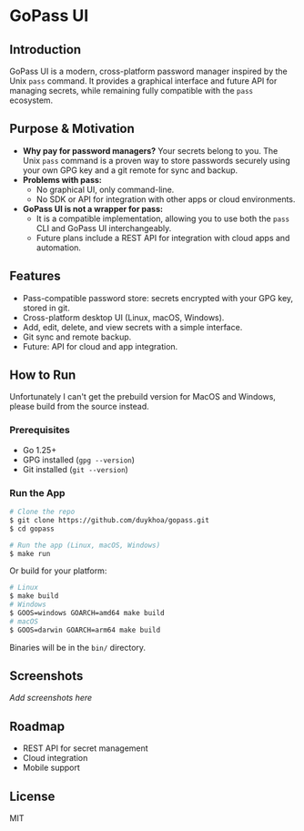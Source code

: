# GoPass UI

## Introduction
GoPass UI is a modern, cross-platform password manager inspired by the Unix `pass` command. It provides a graphical interface and future API for managing secrets, while remaining fully compatible with the `pass` ecosystem.

## Purpose & Motivation
- **Why pay for password managers?** Your secrets belong to you. The Unix `pass` command is a proven way to store passwords securely using your own GPG key and a git remote for sync and backup.
- **Problems with pass:**
  - No graphical UI, only command-line.
  - No SDK or API for integration with other apps or cloud environments.
- **GoPass UI is not a wrapper for pass:**
  - It is a compatible implementation, allowing you to use both the `pass` CLI and GoPass UI interchangeably.
  - Future plans include a REST API for integration with cloud apps and automation.

## Features
- Pass-compatible password store: secrets encrypted with your GPG key, stored in git.
- Cross-platform desktop UI (Linux, macOS, Windows).
- Add, edit, delete, and view secrets with a simple interface.
- Git sync and remote backup.
- Future: API for cloud and app integration.

## How to Run

Unfortunately I can't get the prebuild version for MacOS and Windows, please build from the source instead.

### Prerequisites
- Go 1.25+
- GPG installed (`gpg --version`)
- Git installed (`git --version`)

### Run the App
```sh
# Clone the repo
$ git clone https://github.com/duykhoa/gopass.git
$ cd gopass

# Run the app (Linux, macOS, Windows)
$ make run
```
Or build for your platform:
```sh
# Linux
$ make build
# Windows
$ GOOS=windows GOARCH=amd64 make build
# macOS
$ GOOS=darwin GOARCH=arm64 make build
```
Binaries will be in the `bin/` directory.

## Screenshots
_Add screenshots here_

## Roadmap
- REST API for secret management
- Cloud integration
- Mobile support

## License
MIT
